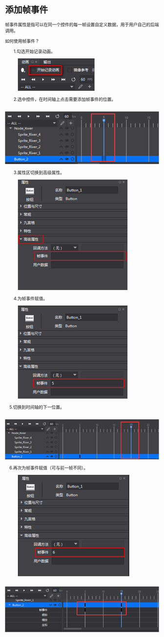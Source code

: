 # 添加帧事件
帧事件属性是指可以在同一个控件的每一帧设置自定义数据，用于用户自己的后端调用。

如何使用帧事件？

&emsp;&emsp;1.勾选开始记录动画。

&emsp;&emsp;&emsp;![image](res/image001.png)

&emsp;&emsp;2.选中控件，在时间轴上点击需要添加帧事件的位置。

&emsp;&emsp;&emsp;![image](res/image002.png)


&emsp;&emsp;3.属性区切换到高级属性。

&emsp;&emsp;&emsp;![image](res/image003.png)

&emsp;&emsp;4.为帧事件赋值。

&emsp;&emsp;&emsp;![image](res/image004.png)

&emsp;5.切换到时间轴的下一位置。

&emsp;&emsp;&emsp;![image](res/image005.png)

&emsp;6.再次为帧事件赋值（可与前一帧不同）。

&emsp;&emsp;&emsp;![image](res/image006.png)

&emsp;&emsp;&emsp;![image](res/image007.png)